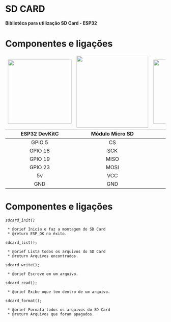 # SD CARD
__Bibliotéca para utilização SD Card - ESP32__


# Componentes e ligações
<table>
<thead>
  <tr>
    <td colspan="1" align="center"><img src="https://cdn.awsli.com.br/1000x1000/468/468162/produto/103347624/9ef0318f0a.jpg" width="200"></td>
    <td colspan="1" align="center"><img src="https://cdn.awsli.com.br/600x700/95/95881/produto/94057618/059e114f7f.jpg" width="225"></td>
    <td colspan="1" align="center"><img src="https://www.baudaeletronica.com.br/media/catalog/product/cache/1/image/9df78eab33525d08d6e5fb8d27136e95/1/0/10k.png" width="200"></td>
  </tr>
    <th align="center"> ESP32 DevKitC </th>
    <th align="center"> Módulo Micro SD</th>
    <th align="center">Resistor 10k Ω</th>
  </tr>
</thead>
<tbody>
  <tr>
    <td align="center">GPIO 5</td> 
    <td align="center">CS</td>
    <td align="center">Pull UP</td>
  </tr>
    <tr>
    <td align="center">GPIO 18</td>
    <td align="center">SCK</td>
    <td align="center">Pull UP</td>
  </tr>
    <tr>
    <td align="center">GPIO 19</td>
    <td align="center">MISO</td>
    <td align="center">Pull UP</td>
  </tr>
  <tr>
    <td align="center">GPIO 23</td>
    <td align="center">MOSI</td>
    <td align="center">Pull UP</td>
  </tr>
  <tr>
    <td align="center">5v</td>
    <td align="center">VCC</td>
    <td align="center"> - </td>
  </tr>
    <tr>
    <td align="center">GND</td>
    <td align="center">GND</td>
    <td align="center"> - </td>
  </tr>
</tbody>
</table>

# Componentes e ligações
_`sdcard_init()`_
```
 * @brief Inicia e faz a montagem do SD Card
 * @return ESP_OK no êxito.
```
`sdcard_list();`
```
 * @brief Lista todos os arquivos do SD Card
 * @return Arquivos encontrados.
```
`sdcard_write();`
```
 * @brief Escreve em um arquivo.
```
`sdcard_read();`
```
 * @brief Exibe oque tem dentro de um arquivo.
```
`sdcard_format();`
```
 * @brief Formata todos os arquivos do SD Card
 * @return Arquivos que foram apagados.
```